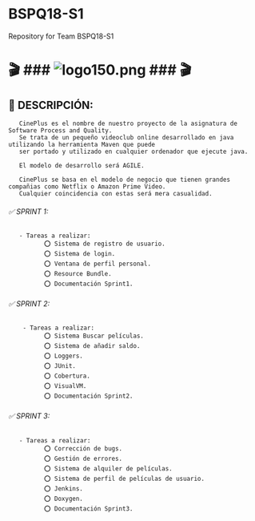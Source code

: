 # BSPQ18-S1
Repository for Team BSPQ18-S1




#  🎬 ### ![logo150.png](https://s26.postimg.cc/eiqjhu0pl/logo150.png) ### 🎬
       
## 🔰 DESCRIPCIÓN:
       
       CinePlus es el nombre de nuestro proyecto de la asignatura de Software Process and Quality. 
       Se trata de un pequeño videoclub online desarrollado en java utilizando la herramienta Maven que puede 
       ser portado y utilizado en cualquier ordenador que ejecute java. 
       
       El modelo de desarrollo será AGILE.
       
       CinePlus se basa en el modelo de negocio que tienen grandes compañias como Netflix o Amazon Prime Video.
       Cualquier coincidencia con estas será mera casualidad.
       
###### ✅ SPRINT 1:
        
                      
       - Tareas a realizar:
              ⭕ Sistema de registro de usuario.
              ⭕ Sistema de login.
              ⭕ Ventana de perfil personal.
              ⭕ Resource Bundle.
              ⭕ Documentación Sprint1.
        
###### ✅ SPRINT 2:
       
        - Tareas a realizar:
              ⭕ Sistema Buscar películas.
              ⭕ Sistema de añadir saldo.
              ⭕ Loggers.
              ⭕ JUnit.
              ⭕ Cobertura.
              ⭕ VisualVM.
              ⭕ Documentación Sprint2.
       
###### ✅ SPRINT 3:

       - Tareas a realizar:
              ⭕ Corrección de bugs.
              ⭕ Gestión de errores.
              ⭕ Sistema de alquiler de películas.
              ⭕ Sistema de perfil de películas de usuario.
              ⭕ Jenkins.
              ⭕ Doxygen.
              ⭕ Documentación Sprint3.
              
